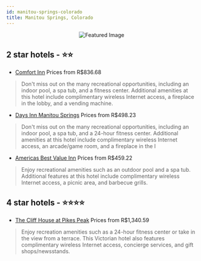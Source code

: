 ```yaml
---
id: manitou-springs-colorado
title: Manitou Springs, Colorado
---
```


<center><img src="https://i.travelapi.com/hotels/1000000/490000/487100/487035/bafb8b82_z.jpg" alt="Featured Image" /></center>


##  2 star hotels - ⭐️⭐️

-    [Comfort Inn](https://us.hurb.com/hotels/manitou-springs/comfort-inn-JNP-JP043053?cmp=18055) Prices from R$836.68
   > Don't miss out on the many recreational opportunities, including an indoor pool, a spa tub, and a fitness center. Additional amenities at this hotel include complimentary wireless Internet access, a fireplace in the lobby, and a vending machine.
-    [Days Inn Manitou Springs](https://us.hurb.com/hotels/manitou-springs/days-inn-manitou-springs-JNP-JP792419?cmp=18055) Prices from R$498.23
   > Don't miss out on the many recreational opportunities, including an indoor pool, a spa tub, and a 24-hour fitness center. Additional amenities at this hotel include complimentary wireless Internet access, an arcade/game room, and a fireplace in the l
-    [Americas Best Value Inn](https://us.hurb.com/hotels/manitou-springs/americas-best-value-inn-JNP-JP974770?cmp=18055) Prices from R$459.22
   > Enjoy recreational amenities such as an outdoor pool and a spa tub. Additional features at this hotel include complimentary wireless Internet access, a picnic area, and barbecue grills.

##  4 star hotels - ⭐️⭐️⭐️⭐️

-    [The Cliff House at Pikes Peak](https://us.hurb.com/hotels/manitou-springs/the-cliff-house-at-pikes-peak-JNP-JP670769?cmp=18055) Prices from R$1,340.59
   > Enjoy recreation amenities such as a 24-hour fitness center or take in the view from a terrace. This Victorian hotel also features complimentary wireless Internet access, concierge services, and gift shops/newsstands.
